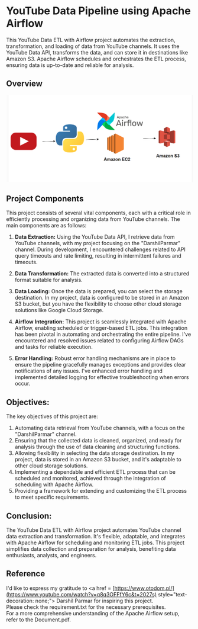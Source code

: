 # YouTube Data Pipeline using Apache Airflow

This YouTube Data ETL with Airflow project automates the extraction, transformation, and loading of data from YouTube channels. It uses the YouTube Data API, transforms the data, and can store it in destinations like Amazon S3.
Apache Airflow schedules and orchestrates the ETL process, ensuring data is up-to-date and reliable for analysis.

## Overview
<div class="image-container"><img src="/images/overview.png" alt="Project Image"> </div>

## Project Components
This project consists of several vital components, each with a critical role in efficiently processing and organizing data from YouTube channels. The main components are as follows:

1. **Data Extraction:** Using the YouTube Data API, I retrieve data from YouTube channels, with my project focusing on the "DarshilParmar" channel. During development, I encountered challenges related to API query timeouts and rate limiting, resulting in intermittent failures and timeouts.

2. **Data Transformation:** The extracted data is converted into a structured format suitable for analysis.

3. **Data Loading:** Once the data is prepared, you can select the storage destination. In my project, data is configured to be stored in an Amazon S3 bucket, but you have the flexibility to choose other cloud storage solutions like Google Cloud Storage.

4. **Airflow Integration:** This project is seamlessly integrated with Apache Airflow, enabling scheduled or trigger-based ETL jobs. This integration has been pivotal in automating and orchestrating the entire pipeline. I've encountered and resolved issues related to configuring Airflow DAGs and tasks for reliable execution.

5. **Error Handling:** Robust error handling mechanisms are in place to ensure the pipeline gracefully manages exceptions and provides clear notifications of any issues. I've enhanced error handling and implemented detailed logging for effective troubleshooting when errors occur.

## Objectives:
The key objectives of this project are:

1. Automating data retrieval from YouTube channels, with a focus on the "DarshilParmar" channel.
2. Ensuring that the collected data is cleaned, organized, and ready for analysis through the use of data cleaning and structuring functions.
3. Allowing flexibility in selecting the data storage destination. In my project, data is stored in an Amazon S3 bucket, and it's adaptable to other cloud storage solutions.
4. Implementing a dependable and efficient ETL process that can be scheduled and monitored, achieved through the integration of scheduling with Apache Airflow.
5. Providing a framework for extending and customizing the ETL process to meet specific requirements.

## Conclusion:
The YouTube Data ETL with Airflow project automates YouTube channel data extraction and transformation. It's flexible, adaptable, and integrates with Apache Airflow for scheduling and monitoring ETL jobs. This project simplifies data collection and preparation for analysis, benefiting data enthusiasts, analysts, and engineers.

## Reference
I'd like to express my gratitude to <a href = [https://www.otodom.pl/](https://www.youtube.com/watch?v=q8q3OFFfY6c&t=2027s)  style="text-decoration: none;"> Darshil Parmar</a> for inspiring this project. <br>
Please check the requirement.txt for the necessary prerequisites.<br>
For a more comprehensive understanding of the Apache Airflow setup, refer to the Document.pdf.<br>
